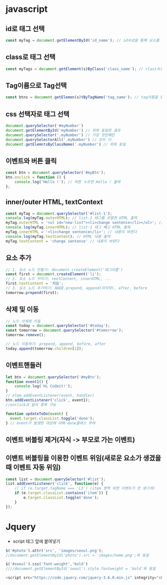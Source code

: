 # javascript 
## id로 태그 선택
```javascript
const myTag = document.getElementById('id_name'); // id속성을 통해 요소를 가져온다.(const : 상수 선언, 한 번 선언 후 값 변경 불가, let은 가능)
```
## class로 태그 선택
```javascript
const myTags = document.getElement(s)ByClass('class_name'); // class속성을 통해 해당하는 모든 요소를 가져온다.
```
## Tag이름으로 Tag선택
```javascript
const btns = document.getElemen(s)tByTagName('tag_name'); // tag이름을 통해 요소를 가져온다.
```

## css 선택자로 태그 선택
```javascript
document.querySelector('#myNumber')
document.getElementById('myNumber') // 위와 동일한 결과
document.querySelector('.myNumber') // 가장 첫번째만
document.querySelectorAll('.myNumber') // 모두 다
document.getElemntsByClassName('.myNumber') // 위와 동일
```
## 이벤트와 버튼 클릭
```javascript
const btn = document.querySelector('#myBtn');
btn.onclick = function () {
    console.log('Hello !'); // 버튼 누르면 Hello ! 출력
};
```
## inner/outer HTML, textContext
```javascript
const myTag = document.querySelector('#list-1');
console.log(myTag.outerHTML); // list-1 태그를 포함한 HTML 출력
myTag.outerHTML = '<ul id="new-list"><li>change sentence</li></ul>'; // 내용이 바뀐다
console.log(myTag.innerHTML); // list-1 태그 뺴고 HTML 출력
myTag.innerHTML = '<li>change sentence</li>'; // 내용이 바뀐다
console.log(myTag.textContent); // HTML 내용 출력
myTag.textContent = 'change sentence' // 내용이 바뀐다
```
## 요소 추가
```javascript
// 1. 요소 노드 만들기: document.createElement('태그이름')
const first = document.createElement('li');
// 2. 요소 노드 꾸미기: textContent, innerHTML, ...
first.textContent = '처음';
// 3. 요소 노드 추가하기: NODE.prepend, append(마지막), after, before
tomorrow.prepend(first); 
```
## 삭제 및 이동
```javascript
// 노드 삭제와 이동
const today = document.querySelector('#today');
const tomorrow = document.querySelector('#tomorrow');
tomorrow.remove();

// 노드 이동하기: prepend, append, before, after
today.append(tomorrow.children[1]);
```
## 이벤트핸들러
```javascript
let btn = document.querySelector('#myBtn');
function event1() {
	console.log('Hi Codeit!');
}
// elem.addEventListener(event, handler)
btn.addEventListener('click', event1);
//onclick과 달리 중복 가능
```
```javascript
function updateToDo(event) {
  event.target.classList.toggle('done');
} // event가 발생한 대상에 대해 done클래스 부여
```

## 이벤트 버블링 제거(자식 -> 부모로 가는 이벤트)

## 이밴트 버블링을 이용한 이벤트 위임(새로운 요소가 생겼을 때 이벤트 자동 위임)
```javascript
const list = document.querySelector('#list');
list.addEventListener('click', function(e) {
	// if (e.target.tagName === 'LI') (item 영역 외엔 이벤트가 안 생기게)
	if (e.target.classList.contains('item')) {
		e.target.classList.toggle('done');
	}
});
```


# Jquery
* script 태그 앞에 붙여넣기
```javascript
$('#photo').attr('src', 'images/seoul.png');
//document.getElementById('photo').src = 'images/home.png';와 동일

$('#seoul').css('font-weight','bold')
////document.getElementById('seoul').style.fontweight = 'bold'와 동일

<script src="https://code.jquery.com/jquery-3.6.0.min.js" integrity="sha256-/xUj+3OJU5yExlq6GSYGSHk7tPXikynS7ogEvDej/m4=" crossorigin="anonymous"></script>
```